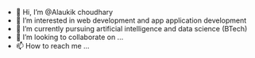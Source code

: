 - 👋 Hi, I’m @Alaukik choudhary
- 👀 I’m interested in web development and app application development 
- 🌱 I’m currently pursuing artificial intelligence and data science (BTech)
- 💞️ I’m looking to collaborate on ...
- 📫 How to reach me ...

<!---
Alaukikchoudhary/Alaukikchoudhary is a ✨ special ✨ repository because its `README.md` (this file) appears on your GitHub profile.
You can click the Preview link to take a look at your changes.
--->
